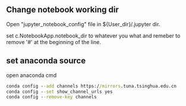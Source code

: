 ## Change notebook working dir

Open "jupyter_notebook_config" file in ${User_dir}/.jupyter dir.

set c.NotebookApp.notebook_dir to whatever you what and remeber to remove '#' at the beginning of the line.

## set anaconda source

open anaconda cmd

``` cmd
conda config --add channels https://mirrors.tuna.tsinghua.edu.cn
conda config --set show_channel_urls yes
conda config --remove-key channels
```
